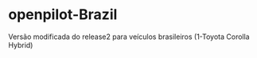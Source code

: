 # openpilot-Brazil

Versão modificada do release2 para veículos brasileiros
(1-Toyota Corolla Hybrid)
